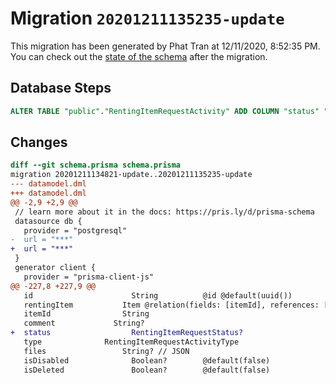 # Migration `20201211135235-update`

This migration has been generated by Phat Tran at 12/11/2020, 8:52:35 PM.
You can check out the [state of the schema](./schema.prisma) after the migration.

## Database Steps

```sql
ALTER TABLE "public"."RentingItemRequestActivity" ADD COLUMN "status" "RentingItemRequestStatus"  
```

## Changes

```diff
diff --git schema.prisma schema.prisma
migration 20201211134821-update..20201211135235-update
--- datamodel.dml
+++ datamodel.dml
@@ -2,9 +2,9 @@
 // learn more about it in the docs: https://pris.ly/d/prisma-schema
 datasource db {
   provider = "postgresql"
-  url = "***"
+  url = "***"
 }
 generator client {
   provider = "prisma-client-js"
@@ -227,8 +227,9 @@
   id                      String          @id @default(uuid())
   rentingItem           Item @relation(fields: [itemId], references: [id])
   itemId                String
   comment             String?
+  status                  RentingItemRequestStatus?
   type              RentingItemRequestActivityType
   files                 String? // JSON
   isDisabled              Boolean?        @default(false)
   isDeleted               Boolean?        @default(false)
```


